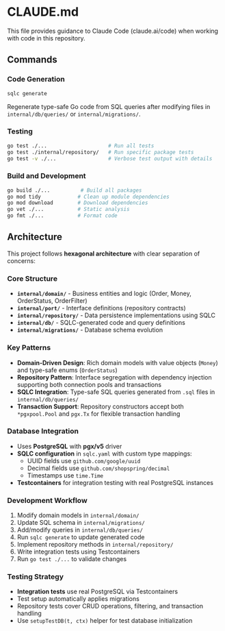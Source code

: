 # CLAUDE.md

This file provides guidance to Claude Code (claude.ai/code) when working with code in this repository.

## Commands

### Code Generation
```bash
sqlc generate
```
Regenerate type-safe Go code from SQL queries after modifying files in `internal/db/queries/` or `internal/migrations/`.

### Testing
```bash
go test ./...                    # Run all tests
go test ./internal/repository/   # Run specific package tests
go test -v ./...                 # Verbose test output with details
```

### Build and Development
```bash
go build ./...          # Build all packages
go mod tidy            # Clean up module dependencies
go mod download        # Download dependencies
go vet ./...           # Static analysis
go fmt ./...           # Format code
```

## Architecture

This project follows **hexagonal architecture** with clear separation of concerns:

### Core Structure
- **`internal/domain/`** - Business entities and logic (Order, Money, OrderStatus, OrderFilter)
- **`internal/port/`** - Interface definitions (repository contracts)
- **`internal/repository/`** - Data persistence implementations using SQLC
- **`internal/db/`** - SQLC-generated code and query definitions
- **`internal/migrations/`** - Database schema evolution

### Key Patterns
- **Domain-Driven Design**: Rich domain models with value objects (`Money`) and type-safe enums (`OrderStatus`)
- **Repository Pattern**: Interface segregation with dependency injection supporting both connection pools and transactions
- **SQLC Integration**: Type-safe SQL queries generated from `.sql` files in `internal/db/queries/`
- **Transaction Support**: Repository constructors accept both `*pgxpool.Pool` and `pgx.Tx` for flexible transaction handling

### Database Integration
- Uses **PostgreSQL** with **pgx/v5** driver
- **SQLC configuration** in `sqlc.yaml` with custom type mappings:
  - UUID fields use `github.com/google/uuid`
  - Decimal fields use `github.com/shopspring/decimal`
  - Timestamps use `time.Time`
- **Testcontainers** for integration testing with real PostgreSQL instances

### Development Workflow
1. Modify domain models in `internal/domain/`
2. Update SQL schema in `internal/migrations/`
3. Add/modify queries in `internal/db/queries/`
4. Run `sqlc generate` to update generated code
5. Implement repository methods in `internal/repository/`
6. Write integration tests using Testcontainers
7. Run `go test ./...` to validate changes

### Testing Strategy
- **Integration tests** use real PostgreSQL via Testcontainers
- Test setup automatically applies migrations
- Repository tests cover CRUD operations, filtering, and transaction handling
- Use `setupTestDB(t, ctx)` helper for test database initialization